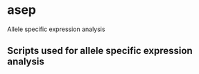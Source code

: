 # asep
Allele specific expression analysis

## Scripts used for allele specific expression analysis
